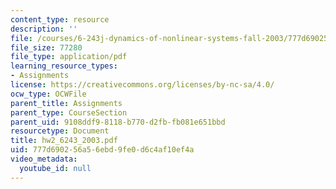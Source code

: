 ```yaml
---
content_type: resource
description: ''
file: /courses/6-243j-dynamics-of-nonlinear-systems-fall-2003/777d690256a56ebd9fe0d6c4af10ef4a_hw2_6243_2003.pdf
file_size: 77280
file_type: application/pdf
learning_resource_types:
- Assignments
license: https://creativecommons.org/licenses/by-nc-sa/4.0/
ocw_type: OCWFile
parent_title: Assignments
parent_type: CourseSection
parent_uid: 9108ddf9-8118-b770-d2fb-fb081e651bbd
resourcetype: Document
title: hw2_6243_2003.pdf
uid: 777d6902-56a5-6ebd-9fe0-d6c4af10ef4a
video_metadata:
  youtube_id: null
---
```

